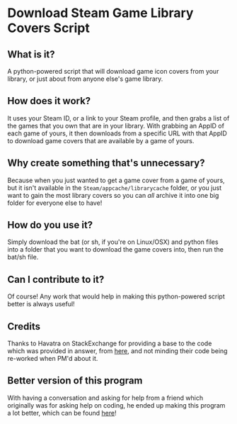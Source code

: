 # Download Steam Game Library Covers Script
## What is it?
A python-powered script that will download game icon covers from your library, or just about from anyone else's game library.
## How does it work?
It uses your Steam ID, or a link to your Steam profile, and then grabs a list of the games that you own that are in your library. With grabbing an AppID of each game of yours, it then downloads from a specific URL with that AppID to download game covers that are available by a game of yours.
## Why create something that's unnecessary?
Because when you just wanted to get a game cover from a game of yours, but it isn't available in the `Steam/appcache/librarycache` folder, or you just want to gain the most library covers so you can *all* archive it into one big folder for everyone else to have!
## How do you use it?
Simply download the bat (or sh, if you're on Linux/OSX) and python files into a folder that you want to download the game covers into, then run the bat/sh file.
## Can I contribute to it?
Of course! Any work that would help in making this python-powered script better is always useful!
## Credits
Thanks to Havatra on StackExchange for providing a base to the code which was provided in answer, from [here](https://gaming.stackexchange.com/a/359643/216848), and not minding their code being re-worked when PM'd about it.
## Better version of this program
With having a conversation and asking for help from a friend which originally was for asking help on coding, he ended up making this program a lot better, which can be found [here](https://github.com/depthbomb/AppImageDownloader)!
